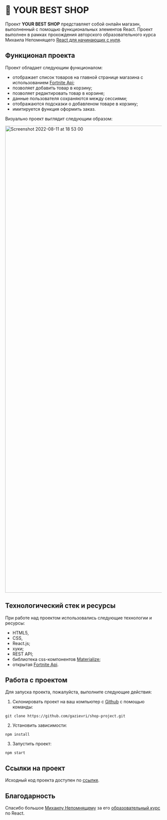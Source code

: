 # 🛒 YOUR BEST SHOP

Проект **YOUR BEST SHOP** представляет собой онлайн магазин, выполненный с помощью функциональных элементов React. Проект выполнен в рамках прохождения авторского образовательного курса Михаила Непомнящего [React для начинающих с нуля](https://www.udemy.com/course/react-from-scratch/). 

## Функционал проекта

Проект обладает следующим функционалом:
- отображает список товаров на главной странице магазина с использованием [Fortnite Api](https://fortniteapi.io/);
- позволяет добавить товар в корзину;
- позволяет редактировать товар в корзине;
- данные пользователя сохраняются между сессиями;
- отображаются подсказки о добавленом товаре в корзину;
- имитируется функция оформить заказ.

Визуально проект выглядит следующим образом:

<img width="1499" alt="Screenshot 2022-08-11 at 18 53 00" src="https://user-images.githubusercontent.com/96244317/184176205-7b3ce96a-e140-46d6-a772-daa265111911.png">

## Технологический стек и ресурсы

При работе над проектом использовались следующие технологии и ресурсы:
- HTML5,
- CSS,
- React.js;
- хуки;
- REST API;
- библиотека css-компонентов [Materialize](https://materializecss.com/);
- открытая [Fortnite Api](https://fortniteapi.io/).

## Работа с проектом
Для запуска проекта, пожалуйста, выполните следующие действия:

1. Склонировать проект на ваш компьютер с [Github](https://github.com/gazievri/shop-project.git) с помощью команды:
```
git clone https://github.com/gazievri/shop-project.git
```
2. Установить зависимости:
```
npm install
```
3. Запустить проект:
```
npm start
```

## Ссылки на проект
Исходный код проекта доступен по [ссылке](https://github.com/gazievri/shop-project).


## Благодарность
Спасибо большое [Михаилу Непомнящему](https://linkedin.com/in/mikhail-nepomniashchii/) за его [образовательный курс](https://www.udemy.com/course/react-from-scratch/) по React. 
